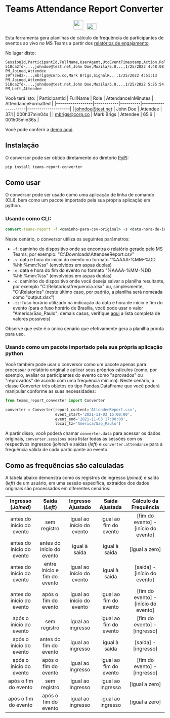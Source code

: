# Teams Attendance Report Converter


<div style="text-align:center">
    <a href="#">
        <img width="30" src="https://flagpedia.net/data/flags/h80/br.webp">
    </a>
    &nbsp;
    <a href="/">
        <img width="30" height="20" src="https://flagpedia.net/data/flags/h80/us.webp">
    </a>
</div>


Esta ferramenta gera planilhas de cálculo de frequência de participantes de eventos ao vivo no MS Teams a partir dos [relatórios de engajamento](https://support.microsoft.com/pt-br/office/obter-um-relat%C3%B3rio-de-envolvimento-do-participante-para-um-evento-teams-ao-vivo-b3101733-2eda-48a6-aeb3-de2f2bfecb3a).

No lugar disto:
```csv
SessionId,ParticipantId,FullName,UserAgent,UtcEventTimestamp,Action,Role
518ca2fd-...,johndoe@test.net,John Doe,Mozila/5.0...,1/25/2022 4:48:08 PM,Joined,Attendee
39f73ed2-...,mbrigs@corp.co,Mark Brigs,SignalR...,1/25/2022 4:51:13 PM,Joined,Attendee
518ca2fd-...,johndoe@test.net,John Doe,Mozila/5.0...,1/25/2022 5:25:54 PM,Left,Attendee
```
Você terá isto:
| ParticipantId    | FullName   | Role     | AttendanceInMinutes | AttendanceFormatted |
|------------------|------------|----------|---------------------|---------------------|
| johndoe@test.net | John Doe   | Attendee | 37.1                | 000h37min04s        |
| mbrigs@corp.co   | Mark Brigs | Attendee | 65.6                | 001h05min36s        |


Você pode conferir a [demo aqui](https://colab.research.google.com/drive/1c1Swbp5PXZu8bf6t1K1ksbqYVr4utzOl?usp=sharing).


## Instalação

O conversor pode ser obtido diretamente do diretório [PyPI](https://pypi.org/project/teams-report-converter):

```python
pip install teams-report-converter
```


## Como usar

O conversor pode ser usado como uma aplicação de linha de comando (CLI), bem como um pacote importado pela sua própria aplicação em python.


### Usando como CLI:

```cmd
convert-teams-report -f <caminho-para-csv-original> -s <data-hora-de-início-do-evento> -e <data-hora-do-fim-do-evento> -tz <fuso-horário-do-evento> -o <caminho-para-a-planilha-de-resultado>
```
Neste cenário, o conversor utiliza os seguintes parâmetros:
- `-f`: caminho do dispositivo onde se encontra o relatório gerado pelo MS Teams, por exemplo: "C:\Downloads\AttendeeReport.csv"
- `-s`: data e hora do início do evento no formato "%AAAA-%MM-%DD %hh:%mm:%ss" (envolvidos em aspas duplas)
- `-e`: data e hora do fim do evento no formato "%AAAA-%MM-%DD %hh:%mm:%ss" (envolvidos em aspas duplas)
- `-o`: caminho do dispositivo onde você deseja salvar a planilha resultante, por exemplo "C:\Relatorios\frequencia.xlsx" ou, simplesmente, "C:\Relatorios" (neste último caso, por padrão, a planilha será nomeada como "output.xlsx")
- `-tz`: fuso horário utilizado na indicação da data e hora de início e fim do evento (para o fuso horário de Brasília, você pode usar o valor "America/Sao_Paulo"; demais casos, verifique [aqui](https://en.wikipedia.org/wiki/List_of_tz_database_time_zones#List) a lista completa de valores possíveis)

Observe que este é o único cenário que efetivamente gera a planilha pronta para uso.


### Usando como um pacote importado pela sua própria aplicação python

Você também pode usar o conversor como um pacote apenas para processar o relatório original e aplicar seus próprios cálculos (como, por exemplo, avaliar os participantes do evento como "aprovados" ou "reprovados" de acordo com uma frequência mínima). Neste cenário, a classe Converter três objetos do tipo Pandas.DataFrame que você poderá manipular conforme as suas necessidades:

```python
from teams_report_converter import Converter

converter = Converter(report_content='AttendeeReport.csv', 
                      event_start='2021-11-03 15:00:00', 
                      event_end='2021-11-03 17:00:00', 
                      local_tz='America/Sao_Paulo')
```
A partir disso, você poderá chamar `converter.data` para acessar os dados originais, `converter.sessions` para listar todas as sessões com os respectivos ingressos (*joined*) e saídas (*left*) e `converter.attendance` para a frequência válida de cada participante ao evento.


## Como as frequências são calculadas

A tabela abaixo demonstra como os registros de ingresso (*joined*) e saída (*left*) de um usuário, em uma sessão específica, extraídos dos dados originais são processados em diferentes cenários:

| Ingresso (*Joined*)       | Saída (*Left*)               | Ingresso Ajustado         | Saída Ajustada         | Cálculo da Frequência                |
|:-------------------------:|:----------------------------:|:-------------------------:|:----------------------:|:------------------------------------:|
| antes do início do evento | sem registro                 | igual ao início do evento | igual ao fim do evento | [fim do evento] - [início do evento] |
| antes do início do evento | antes do início do evento    | igual à saída             | igual à saída          | [igual a zero]                       |
| antes do início do evento | entre início e fim do evento | igual ao início do evento | igual à saída          | [saída] - [início do evento]         |
| antes do início do evento | após o fim do evento         | igual ao início do evento | igual ao fim do evento | [fim do evento] - [início do evento] |
| após o início do evento   | sem registro                 | igual ao ingresso         | igual ao fim do evento | [fim do evento] - [ingresso]         |
| após o início do evento   | antes do fim do evento       | igual ao ingresso         | igual à saída          | [saída] - [ingresso]                 |
| após o início do evento   | após o fim do evento         | igual ao ingresso         | igual ao fim do evento | [fim do evento] - [ingresso]         |
| após o fim do evento      | sem registro                 | igual ao ingresso         | igual ao ingresso      | [igual a zero]                       |
| após o fim do evento      | após o fim do evento         | igual ao ingresso         | igual ao ingresso      | [igual a zero]                       |